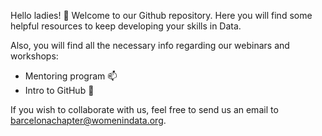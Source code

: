 Hello ladies! 👋
Welcome to our Github repository. Here you will find some helpful resources to keep developing your skills in Data.

Also, you will find all the necessary info regarding our webinars and workshops:

- Mentoring program 📫
- Intro to GitHub 🌱


If you wish to collaborate with us, feel free to send us an email to barcelonachapter@womenindata.org.
